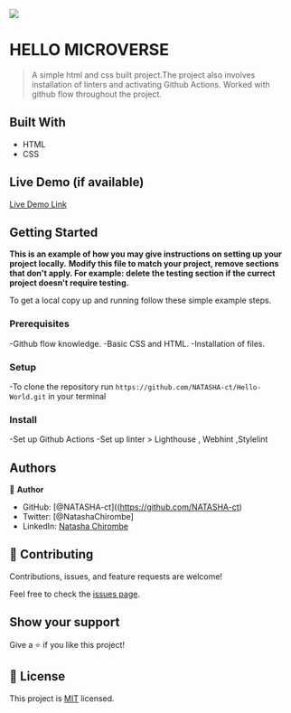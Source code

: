 ![](https://img.shields.io/badge/Microverse-blueviolet)

# HELLO MICROVERSE

> A simple html and css built project.The project also involves installation of linters and activating Github Actions.
> Worked with github flow throughout the project.


## Built With

- HTML
- CSS

## Live Demo (if available)

[Live Demo Link](https://livedemo.com)


## Getting Started

**This is an example of how you may give instructions on setting up your project locally.**
**Modify this file to match your project, remove sections that don't apply. For example: delete the testing section if the currect project doesn't require testing.**


To get a local copy up and running follow these simple example steps.

### Prerequisites
-Github flow knowledge.
-Basic CSS and HTML.
-Installation of files.

### Setup
-To clone the repository run `https://github.com/NATASHA-ct/Hello-World.git` in your terminal

### Install
-Set up Github Actions
-Set up linter > Lighthouse , Webhint ,Stylelint


## Authors

👤 **Author**

- GitHub: [@NATASHA-ct]((https://github.com/NATASHA-ct)
- Twitter: [@NatashaChirombe]
- LinkedIn: [Natasha Chirombe](linkedin.com/in/natasha-chirombe-1531aa17b)

## 🤝 Contributing

Contributions, issues, and feature requests are welcome!

Feel free to check the [issues page](../../issues/).

## Show your support

Give a ⭐️ if you like this project!

## 📝 License

This project is [MIT](./MIT.md) licensed.
